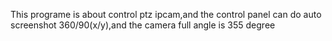 This programe is about control ptz ipcam,and the control panel can do auto screenshot 360/90(x/y),and the camera full angle is 355 degree
